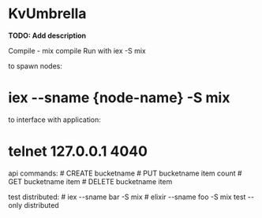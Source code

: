 # KvUmbrella

**TODO: Add description**

Compile - mix compile
Run with iex -S mix

to spawn nodes:
# iex --sname {node-name} -S mix

to interface with application:
# telnet 127.0.0.1 4040

api commands:
    # CREATE bucketname
    # PUT bucketname item count
    # GET bucketname item
    # DELETE bucketname item

test distributed:
    # iex --sname bar -S mix
    # elixir --sname foo -S mix test --only distributed


